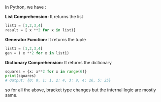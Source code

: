 In Python, we have :

**List Comprehension:**
 It returns the list
```python
list1 = [1,2,3,4]
result = [ x **2 for x in list1]
```

**Generator Function:**
It returns the tuple
```python
list1 = [1,2,3,4]
gen = ( x **2 for x in list1)
```

**Dictionary Comprehension:**
It returns the dictionary

```python
squares = {x: x**2 for x in range(6)}
print(squares)
# Output: {0: 0, 1: 1, 2: 4, 3: 9, 4: 16, 5: 25}

```

so for all the above, bracket type changes but the internal logic are mostly same.